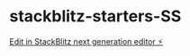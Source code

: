 # stackblitz-starters-SS

[Edit in StackBlitz next generation editor ⚡️](https://stackblitz.com/~/github.com/MaritzaMedel/stackblitz-starters-SS)